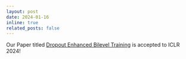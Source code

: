 ```yaml
---
layout: post
date: 2024-01-16
inline: true
related_posts: false
---
```


Our Paper titled [Dropout Enhanced Bilevel Training](https://openreview.net/pdf?id=06lrITXVAx) is accepted to ICLR 2024!
